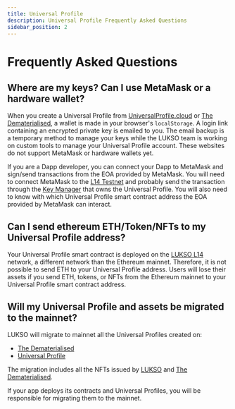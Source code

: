 ```yaml
---
title: Universal Profile
description: Universal Profile Frequently Asked Questions
sidebar_position: 2
---
```


# Frequently Asked Questions

## Where are my keys? Can I use MetaMask or a hardware wallet?

When you create a Universal Profile from [UniversalProfile.cloud](https://universalprofile.cloud) or [The Dematerialised](https://thedematerialised.com/), a wallet is made in your browser's `localStorage`. A login link containing an encrypted private key is emailed to you.
The email backup is a temporary method to manage your keys while the LUKSO team is working on custom tools to manage your Universal Profile account. These websites do not support MetaMask or hardware wallets yet.

If you are a Dapp developer, you can connect your Dapp to MetaMask and sign/send transactions from the EOA provided by MetaMask. You will need to connect MetaMask to the [L14 Testnet](../networks/l14-testnet.md) and probably send the transaction through the [Key Manager](../standards/universal-profile/lsp6-key-manager.md) that owns the Universal Profile. You will also need to know with which Universal Profile smart contract address the EOA provided by MetaMask can interact.

## Can I send ethereum ETH/Token/NFTs to my Universal Profile address?

Your Universal Profile smart contract is deployed on the [LUKSO L14](../networks/l14-testnet.md) network, a different network than the Ethereum mainnet. Therefore, it is not possible to send ETH to your Universal Profile address. Users will lose their assets if you send ETH, tokens, or NFTs from the Ethereum mainnet to your Universal Profile smart contract address.

## Will my Universal Profile and assets be migrated to the mainnet?

LUKSO will migrate to mainnet all the Universal Profiles created on:

- [The Dematerialised](https://thedematerialised.com)
- [Universal Profile](https://universalprofile.cloud)

The migration includes all the NFTs issued by [LUKSO](https://lukso.network/) and [The Dematerialised](https://thedematerialised.com).

If your app deploys its contracts and Universal Profiles, you will be responsible for migrating them to the mainnet.
